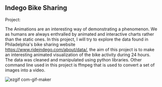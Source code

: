 ## Indego Bike Sharing

Project:

  The Animations are an interesting way of demonstrating a phenomenon. We as humans are always enthralled by animated and interactive charts rather than the static ones. In this project, I will try to explore the data found in Philadelphia's bike sharing website https://www.rideindego.com/about/data/, the aim of this project is to make an interesting animated visualization of the bike activity during 24 hours. The data was cleaned and manipulated using python libraries. Other command line used in this project is ffmpeg that is used to convert a set of images into a video. 
  

![ezgif com-gif-maker](https://user-images.githubusercontent.com/43942029/100168474-5703cd00-2e8f-11eb-87fa-0e404d9e1b83.gif)

